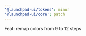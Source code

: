 ```yaml
---
'@launchpad-ui/tokens': minor
'@launchpad-ui/core': patch
---
```


Feat: remap colors from 9 to 12 steps

